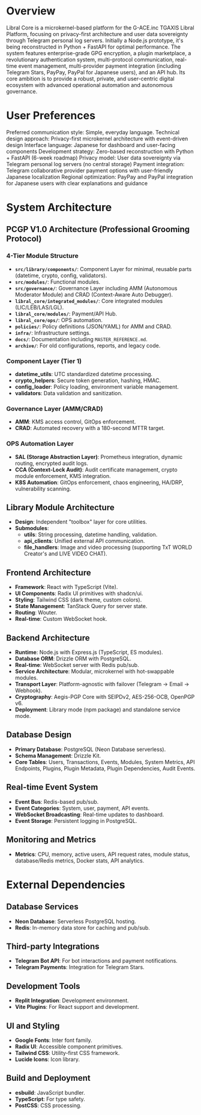 # Overview

Libral Core is a microkernel-based platform for the G-ACE.inc TGAXIS Libral Platform, focusing on privacy-first architecture and user data sovereignty through Telegram personal log servers. Initially a Node.js prototype, it's being reconstructed in Python + FastAPI for optimal performance. The system features enterprise-grade GPG encryption, a plugin marketplace, a revolutionary authentication system, multi-protocol communication, real-time event management, multi-provider payment integration (including Telegram Stars, PayPay, PayPal for Japanese users), and an API hub. Its core ambition is to provide a robust, private, and user-centric digital ecosystem with advanced operational automation and autonomous governance.

# User Preferences

Preferred communication style: Simple, everyday language.
Technical design approach: Privacy-first microkernel architecture with event-driven design
Interface language: Japanese for dashboard and user-facing components
Development strategy: Zero-based reconstruction with Python + FastAPI (6-week roadmap)
Privacy model: User data sovereignty via Telegram personal log servers (no central storage)
Payment integration: Telegram collaborative provider payment options with user-friendly Japanese localization
Regional optimization: PayPay and PayPal integration for Japanese users with clear explanations and guidance

# System Architecture

## PCGP V1.0 Architecture (Professional Grooming Protocol)

### 4-Tier Module Structure
- **`src/library/components/`**: Component Layer for minimal, reusable parts (datetime, crypto, config, validators).
- **`src/modules/`**: Functional modules.
- **`src/governance/`**: Governance Layer including AMM (Autonomous Moderator Module) and CRAD (Context-Aware Auto Debugger).
- **`libral_core/integrated_modules/`**: Core integrated modules (LIC/LEB/LAS/LGL).
- **`libral_core/modules/`**: Payment/API Hub.
- **`libral_core/ops/`**: OPS automation.
- **`policies/`**: Policy definitions (JSON/YAML) for AMM and CRAD.
- **`infra/`**: Infrastructure settings.
- **`docs/`**: Documentation including `MASTER_REFERENCE.md`.
- **`archive/`**: For old configurations, reports, and legacy code.

### Component Layer (Tier 1)
- **datetime_utils**: UTC standardized datetime processing.
- **crypto_helpers**: Secure token generation, hashing, HMAC.
- **config_loader**: Policy loading, environment variable management.
- **validators**: Data validation and sanitization.

### Governance Layer (AMM/CRAD)
- **AMM**: KMS access control, GitOps enforcement.
- **CRAD**: Automated recovery with a 180-second MTTR target.

### OPS Automation Layer
- **SAL (Storage Abstraction Layer)**: Prometheus integration, dynamic routing, encrypted audit logs.
- **CCA (Context-Lock Audit)**: Audit certificate management, crypto module enforcement, KMS integration.
- **K8S Automation**: GitOps enforcement, chaos engineering, HA/DRP, vulnerability scanning.

## Library Module Architecture
- **Design**: Independent "toolbox" layer for core utilities.
- **Submodules**:
  - **utils**: String processing, datetime handling, validation.
  - **api_clients**: Unified external API communication.
  - **file_handlers**: Image and video processing (supporting TxT WORLD Creator's and LIVE VIDEO CHAT).

## Frontend Architecture
- **Framework**: React with TypeScript (Vite).
- **UI Components**: Radix UI primitives with shadcn/ui.
- **Styling**: Tailwind CSS (dark theme, custom colors).
- **State Management**: TanStack Query for server state.
- **Routing**: Wouter.
- **Real-time**: Custom WebSocket hook.

## Backend Architecture
- **Runtime**: Node.js with Express.js (TypeScript, ES modules).
- **Database ORM**: Drizzle ORM with PostgreSQL.
- **Real-time**: WebSocket server with Redis pub/sub.
- **Service Architecture**: Modular, microkernel with hot-swappable modules.
- **Transport Layer**: Platform-agnostic with failover (Telegram → Email → Webhook).
- **Cryptography**: Aegis-PGP Core with SEIPDv2, AES-256-OCB, OpenPGP v6.
- **Deployment**: Library mode (npm package) and standalone service mode.

## Database Design
- **Primary Database**: PostgreSQL (Neon Database serverless).
- **Schema Management**: Drizzle Kit.
- **Core Tables**: Users, Transactions, Events, Modules, System Metrics, API Endpoints, Plugins, Plugin Metadata, Plugin Dependencies, Audit Events.

## Real-time Event System
- **Event Bus**: Redis-based pub/sub.
- **Event Categories**: System, user, payment, API events.
- **WebSocket Broadcasting**: Real-time updates to dashboard.
- **Event Storage**: Persistent logging in PostgreSQL.

## Monitoring and Metrics
- **Metrics**: CPU, memory, active users, API request rates, module status, database/Redis metrics, Docker stats, API analytics.

# External Dependencies

## Database Services
- **Neon Database**: Serverless PostgreSQL hosting.
- **Redis**: In-memory data store for caching and pub/sub.

## Third-party Integrations
- **Telegram Bot API**: For bot interactions and payment notifications.
- **Telegram Payments**: Integration for Telegram Stars.

## Development Tools
- **Replit Integration**: Development environment.
- **Vite Plugins**: For React support and development.

## UI and Styling
- **Google Fonts**: Inter font family.
- **Radix UI**: Accessible component primitives.
- **Tailwind CSS**: Utility-first CSS framework.
- **Lucide Icons**: Icon library.

## Build and Deployment
- **esbuild**: JavaScript bundler.
- **TypeScript**: For type safety.
- **PostCSS**: CSS processing.